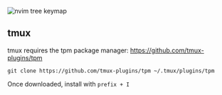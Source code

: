 ![nvim tree keymap](https://user-images.githubusercontent.com/1505378/232662698-2f321315-c67a-486b-85d8-8c391de52392.png)

## tmux
tmux requires the tpm package manager: https://github.com/tmux-plugins/tpm
```
git clone https://github.com/tmux-plugins/tpm ~/.tmux/plugins/tpm
```
Once downloaded, install with `prefix + I`
